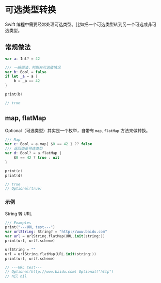 #  可选类型转换

Swift 编程中需要经常处理可选类型。比如把一个可选类型转到另一个可选或非可选类型。

## 常规做法

```swift
var a: Int? = 42

/// 一般做法，判断非可选值情况
var b: Bool = false
if let _a = a {
    b = _a == 42
}

print(b)

// true
```

## map, flatMap

Optional（可选类型）其实是一个枚举，自带有 `map`, `flatMap` 方法来做转换。

```swift
/// Map
var c: Bool = a.map{ $0 == 42 } ?? false
/// 返回值是可选类型
var d: Bool? = a.flatMap {
    $0 == 42 ? true : nil
}

print(c)
print(d)

// true
// Optional(true)
```

### 示例

String 转 URL 

```swift
/// Examples
print("---URL test---")
var urlString: String? = "http://www.baidu.com"
var url = urlString.flatMap(URL.init(string:))
print(url, url?.scheme)

urlString = ""
url = urlString.flatMap(URL.init(string:))
print(url, url?.scheme)

// ---URL test---
// Optional(http://www.baidu.com) Optional("http")
// nil nil
```

